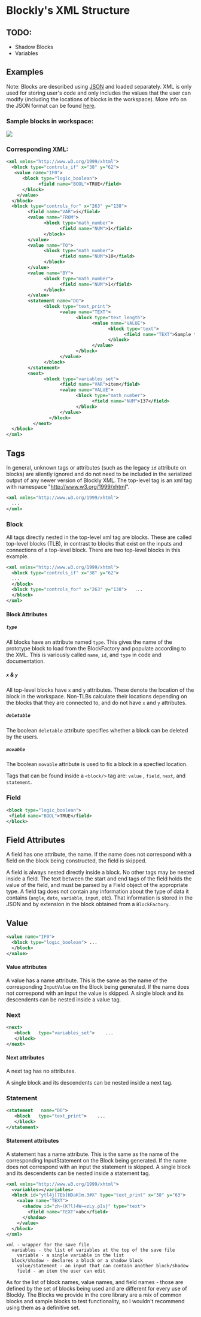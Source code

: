 # Blockly's XML Structure

## TODO:

 * Shadow Blocks
 * Variables

## Examples

Note: Blocks are described using [JSON](./json.md) and loaded separately. XML is only used for storing user's code and only includes the values that the user can modify (including the locations of blocks in the workspace).
More info on the JSON format can be found [here](https://developers.google.com/blockly/custom-blocks/json-definition?hl=en).

### Sample blocks in workspace:

![](blockly.xml-structure.jpg)

### Corresponding XML:

```xml
<xml xmlns="http://www.w3.org/1999/xhtml">
  <block type="controls_if" x="38" y="62">
   <value name="IF0">
      <block type="logic_boolean">
            <field name="BOOL">TRUE</field>
      </block>
    </value>
  </block>
  <block type="controls_for" x="263" y="138">
        <field name="VAR">i</field>
        <value name="FROM">
              <block type="math_number">
                    <field name="NUM">1</field>
              </block>
        </value>
        <value name="TO">
              <block type="math_number">
                    <field name="NUM">10</field>
              </block>
        </value>
        <value name="BY">
              <block type="math_number">
                    <field name="NUM">1</field>
              </block>
        </value>
        <statement name="DO">
              <block type="text_print">
                    <value name="TEXT">
                          <block type="text_length">
                                <value name="VALUE">
                                      <block type="text">
                                            <field name="TEXT">Sample text</field>
                                      </block>
                                </value>
                          </block>
                    </value>
              </block>
        </statement>
        <next>
              <block type="variables_set">
                    <field name="VAR">item</field>
                    <value name="VALUE">
                          <block type="math_number">
                                <field name="NUM">137</field>
                          </block>
                    </value>
                </block>
          </next>
  </block>
</xml>
```

## Tags

In general, unknown tags or attributes (such as the legacy `id` attribute on blocks) are silently ignored and do not need to be included in the serialized output of any newer version of Blockly XML. The top-level tag is an xml tag with namespace "http://www.w3.org/1999/xhtml".

```xml
<xml xmlns="http://www.w3.org/1999/xhtml">
  ...
</xml>
```

### Block
All tags directly nested in the top-level xml tag are blocks. These are called top-level blocks (TLB), in contrast to blocks that exist on the inputs and connections of a top-level block. There are two top-level blocks in this example.

```xml
<xml xmlns="http://www.w3.org/1999/xhtml">
  <block type="controls_if" x="38" y="62">
  ...
  </block>
  <block type="controls_for" x="263" y="138">   ...
  </block>
</xml>
```

#### Block Attributes

##### `type`

All blocks have an attribute named `type`. This gives the name of the prototype block to load from the BlockFactory and populate according to the XML. This is variously called `name`, `id`, and `type` in code and documentation.

##### `x` & `y`
All top-level blocks have `x` and `y` attributes. These denote the location of the block in the workspace. Non-TLBs calculate their locations depending on the blocks that they are connected to, and do not have `x` and `y` attributes.

##### `deletable`

The boolean `deletable` attribute specifies whether a block can be deleted by the users.

##### `movable`

The boolean `movable` attribute is used to fix a block in a specfied location.



Tags that can be found inside a `<block/>` tag are: `value` , `field`, `next`, and `statement`.

### Field

```xml
<block type="logic_boolean">
 <field name="BOOL">TRUE</field>
</block>
```

## Field Attributes

A field has one attribute, the name. If the name does not correspond with a field on the block being constructed, the field is skipped.

A field is always nested directly inside a block. No other tags may be nested inside a field.
The text between the start and end tags of the field holds the value of the field, and must
be parsed by a Field object of the appropriate type. A field tag does not contain any information about the type of data it contains (`angle`, `date`, `variable`, `input`, etc). That information is stored in the JSON and by extension in the block obtained from a `BlockFactory`.

## Value

```xml
<value name="IF0">
  <block type="logic_boolean"> ...
  </block>
</value>
```

#### Value attributes

A value has a name attribute. This is the same as the name of the corresponding `InputValue` on the Block being generated. If the name does not correspond with an input the value is skipped.
A single block and its descendents can be nested inside a value tag.


### Next

```xml
<next>
   <block   type="variables_set">    ...
   </block>
</next>
```

#### Next attributes

A next tag   has   no   attributes.

A   single block and   its   descendents   can   be   nested   inside   a next tag.

### Statement

```xml
<statement   name="DO">
   <block   type="text_print">    ...
   </block>
</statement>
```

#### Statement attributes

A statement has a name attribute. This is the same as the name of the corresponding InputStatement on the Block being generated. If the name does not correspond with an input the statement is skipped.
A single block and its descendents can be nested inside a statement tag.



```xml
<xml xmlns="http://www.w3.org/1999/xhtml">
  <variables></variables>
  <block id="ytl4j[7Eb]HDaK]m.3#X" type="text_print" x="38" y="63">
    <value name="TEXT">
      <shadow id="zh~(K?l)4W~=zLy.pIs}" type="text">
        <field name="TEXT">abc</field>
      </shadow>
    </value>
  </block>
</xml>
```

```
xml - wrapper for the save file
  variables - the list of variables at the top of the save file
    variable - a single variable in the list
  block/shadow - declares a block or a shadow block
    value/statement - an input that can contain another block/shadow
    field - an item the user can edit
```

As for the list of block names, value names, and field names - those are defined by the set of blocks being used and are different for every use of Blockly. The Blocks we provide in the core library are a mix of common blocks and sample blocks to test functionality, so I wouldn't recommend using them as a definitive set.
